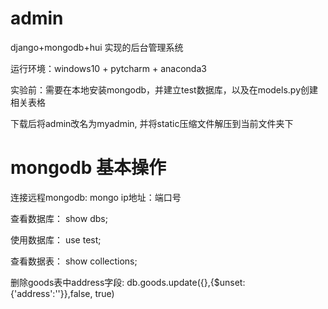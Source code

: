 # admin
django+mongodb+hui 实现的后台管理系统

运行环境：windows10 + pytcharm + anaconda3 

实验前：需要在本地安装mongodb，并建立test数据库，以及在models.py创建相关表格

下载后将admin改名为myadmin, 并将static压缩文件解压到当前文件夹下

# mongodb 基本操作

连接远程mongodb: mongo ip地址：端口号

查看数据库： show dbs;

使用数据库： use test;

查看数据表： show collections;

删除goods表中address字段: db.goods.update({},{$unset:{'address':''}},false, true)
